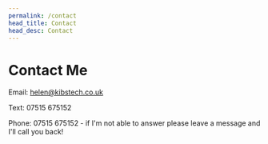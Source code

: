 ```yaml
---
permalink: /contact
head_title: Contact
head_desc: Contact
---
```


# Contact Me

Email: <a href="mailto:helen@kibstech.co.uk">helen@kibstech.co.uk</a>

Text: 07515 675152

Phone: 07515 675152 - if I'm not able to answer please leave a message and I'll call you back!


<div style="height:15rem"></div>

